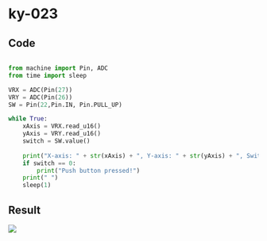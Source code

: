 # ky-023

## Code

```python

from machine import Pin, ADC
from time import sleep

VRX = ADC(Pin(27))
VRY = ADC(Pin(26))
SW = Pin(22,Pin.IN, Pin.PULL_UP)

while True:
    xAxis = VRX.read_u16()
    yAxis = VRY.read_u16()
    switch = SW.value()
    
    print("X-axis: " + str(xAxis) + ", Y-axis: " + str(yAxis) + ", Switch " + str(switch))
    if switch == 0:
        print("Push button pressed!")
    print(" ")
    sleep(1)

```

## Result

 ![](https://media0.giphy.com/media/lTe816njgVWNzxE3MN/giphy.gif?cid=790b76114d108604addc8d90eb6ca25b5e56eea0a91c9495&rid=giphy.gif&ct=g)
